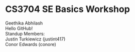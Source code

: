 # CS3704 SE Basics Workshop
Geethika Abhilash  
Hello GitHub!  
Standup Members:  
Justin Turkiewicz (justint417)  
Conor Edwards (conore)


